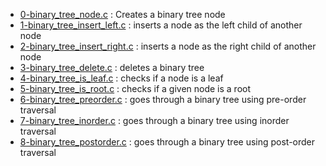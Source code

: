 * [0-binary_tree_node.c](0-binary_tree_node.c) : Creates a binary tree node
* [1-binary_tree_insert_left.c](1-binary_tree_insert_left.c) : inserts a node as the left child of another node
* [2-binary_tree_insert_right.c](2-binary_tree_insert_right.c) : inserts a node as the right child of another node
* [3-binary_tree_delete.c](3-binary_tree_delete.c) : deletes a binary tree
* [4-binary_tree_is_leaf.c](4-binary_tree_is_leaf.c) : checks if a node is a leaf
* [5-binary_tree_is_root.c](5-binary_tree_is_root.c) :  checks if a given node is a root
* [6-binary_tree_preorder.c](6-binary_tree_preorder.c) : goes through a binary tree using pre-order traversal
* [7-binary_tree_inorder.c](7-binary_tree_inorder) : goes through a binary tree using inorder traversal
* [8-binary_tree_postorder.c](8-binary_tree_postorder.c) : goes through a binary tree using post-order traversal
